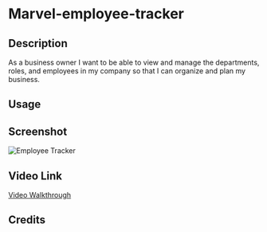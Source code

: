 # Marvel-employee-tracker

## Description
As a business owner I want to be able to view and manage the departments, roles, and employees in my company so that I can organize and plan my business.

## Usage

## Screenshot

![Employee Tracker]()

## Video Link

[Video Walkthrough]()

## Credits 


